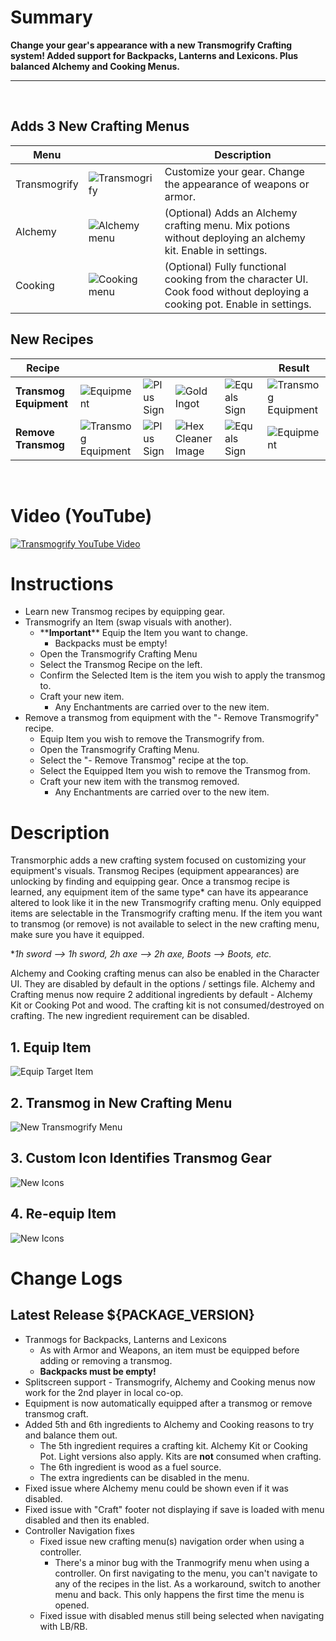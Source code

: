 # Summary
**Change your gear's appearance with a new Transmogrify Crafting system! Added support for Backpacks, Lanterns and Lexicons. Plus balanced Alchemy and Cooking Menus.**
&nbsp;
- - - -
&nbsp;

## **Adds 3 New Crafting Menus**

 Menu | | Description
--- | --- | --- 
 Transmogrify | ![Transmogrify](https://github.com/ModifAmorphic/outward/blob/mods/transmorphic/Transmorphic/Assets/assets/tex_men_iconsHoverTransmogrify.png?raw=true) | Customize your gear. Change the appearance of weapons or armor.
Alchemy | ![Alchemy menu](https://github.com/ModifAmorphic/outward/blob/mods/transmorphic/Transmorphic/Assets/assets/tex_men_iconsHoverAlchemy.png?raw=true) | (Optional) Adds an Alchemy crafting menu. Mix potions without deploying an alchemy kit. Enable in settings.
Cooking | ![Cooking menu](https://github.com/ModifAmorphic/outward/blob/mods/transmorphic/Transmorphic/Assets/assets/tex_men_iconsHoverCooking.png?raw=true) | (Optional) Fully functional cooking from the character UI. Cook food without deploying a cooking pot. Enable in settings.


## **New Recipes**
Recipe | |  | | | Result
--- | --- | --- | --- | --- | ---
**Transmog Equipment** | ![Equipment](https://github.com/ModifAmorphic/outward/blob/mods/transmorphic/Transmorphic/RawAssets/ArmorTiny.png?raw=true) | ![Plus Sign](https://github.com/ModifAmorphic/outward/blob/mods/transmorphic/Transmorphic/RawAssets/PlusSignTiny.png?raw=true) | ![Gold Ingot](https://github.com/ModifAmorphic/outward/blob/mods/transmorphic/Transmorphic/RawAssets/GoldIngotToonTiny.png?raw=true) | ![Equals Sign](https://github.com/ModifAmorphic/outward/blob/mods/transmorphic/Transmorphic/RawAssets/EqualsSignTiny.png?raw=true) | ![Transmog Equipment](https://github.com/ModifAmorphic/outward/blob/mods/transmorphic/Transmorphic/RawAssets/ArmorTransmogTiny.png?raw=true)
**Remove Transmog** | ![Transmog Equipment](https://github.com/ModifAmorphic/outward/blob/mods/transmorphic/Transmorphic/RawAssets/ArmorTransmogTiny.png?raw=true) | ![Plus Sign](https://github.com/ModifAmorphic/outward/blob/mods/transmorphic/Transmorphic/RawAssets/PlusSignTiny.png?raw=true) | ![Hex Cleaner Image](https://github.com/ModifAmorphic/outward/blob/mods/transmorphic/Transmorphic/RawAssets/HexCleanerToonTiny.png?raw=true) | ![Equals Sign](https://github.com/ModifAmorphic/outward/blob/mods/transmorphic/Transmorphic/RawAssets/EqualsSignTiny.png?raw=true) | ![Equipment](https://github.com/ModifAmorphic/outward/blob/mods/transmorphic/Transmorphic/RawAssets/ArmorTiny.png?raw=true)

<br />

# Video (YouTube)
[ ![Transmogrify YouTube Video](https://github.com/ModifAmorphic/outward/blob/mods/transmorphic/Transmorphic/RawAssets/ReadmeVideoPreview.png?raw=true) ](https://youtu.be/XwYYAvxiIBM)

# Instructions
- Learn new Transmog recipes by equipping gear.
- Transmogrify an Item (swap visuals with another).
  - \*\***Important**\*\* Equip the Item you want to change.
    - Backpacks must be empty!
  - Open the Transmogrify Crafting Menu
  - Select the Transmog Recipe on the left.
  - Confirm the Selected Item is the item you wish to apply the transmog to.
  - Craft your new item.
    - Any Enchantments are carried over to the new item.
- Remove a transmog from equipment with the "- Remove Transmogrify" recipe.
  - Equip Item you wish to remove the Transmogrify from.
  - Open the Transmogrify Crafting Menu.
  - Select the "- Remove Transmog" recipe at the top.
  - Select the Equipped Item you wish to remove the Transmog from.
  - Craft your new item with the transmog removed.
    - Any Enchantments are carried over to the new item.

# Description
<p>
Transmorphic adds a new crafting system focused on customizing your equipment's visuals. Transmog Recipes (equipment appearances) are unlocking by finding and equipping gear. Once a transmog recipe is learned, any equipment item of the same type* can have its appearance altered to look like it in the new Transmogrify crafting menu. Only equipped items are selectable in the Transmogrify crafting menu. If the item you want to transmog (or remove) is not available to select in the new crafting menu, make sure you have it equipped.
</p>

\**1h sword --> 1h sword, 2h axe --> 2h axe, Boots --> Boots, etc.*


<p> Alchemy and Cooking crafting menus can also be enabled in the Character UI. They are disabled by default in the options / settings file. Alchemy and Crafting menus now require 2 additional ingredients by default - Alchemy Kit or Cooking Pot and wood. The crafting kit is not consumed/destroyed on crafting. The new ingredient requirement can be disabled.</p>

## 1. Equip Item
![Equip Target Item](https://github.com/ModifAmorphic/outward/blob/mods/transmorphic/Transmorphic/RawAssets/EquipItemSmallest.png?raw=true)
## 2. Transmog in New Crafting Menu
![New Transmogrify Menu](https://github.com/ModifAmorphic/outward/blob/mods/transmorphic/Transmorphic/RawAssets/CraftingMenuSmallest.png?raw=true)
## 3. Custom Icon Identifies Transmog Gear
![New Icons](https://github.com/ModifAmorphic/outward/blob/mods/transmorphic/Transmorphic/RawAssets/NewTmogEquipmentSmallest.png?raw=true)
## 4. Re-equip Item
![New Icons](https://github.com/ModifAmorphic/outward/blob/mods/transmorphic/Transmorphic/RawAssets/HeadshotSmall.png?raw=true)

# Change Logs

## Latest Release ${PACKAGE_VERSION}
- Tranmogs for Backpacks, Lanterns and Lexicons
  - As with Armor and Weapons, an item must be equipped before adding or removing a transmog.
  - **Backpacks must be empty!**
- Splitscreen support - Transmogrify, Alchemy and Cooking menus now work for the 2nd player in local co-op.
- Equipment is now automatically equipped after a transmog or remove transmog craft.
- Added 5th and 6th ingredients to Alchemy and Cooking reasons to try and balance them out.
  - The 5th ingredient requires a crafting kit. Alchemy Kit or Cooking Pot. Light versions also apply. Kits are **not** consumed when crafting.
  - The 6th ingredient is wood as a fuel source.
  - The extra ingredients can be disabled in the menu.
- Fixed issue where Alchemy menu could be shown even if it was disabled.
- Fixed issue with "Craft" footer not displaying if save is loaded with menu disabled and then its enabled.
- Controller Navigation fixes
  - Fixed issue new crafting menu(s) navigation order when using a controller.
    - There's a minor bug with the Tranmogrify menu when using a controller. On first navigating to the menu, you can't navigate to any of the recipes in the list. As a workaround, switch to another menu and back. This only happens the first time the menu is opened.
  - Fixed issue with disabled menus still being selected when navigating with LB/RB.
  

